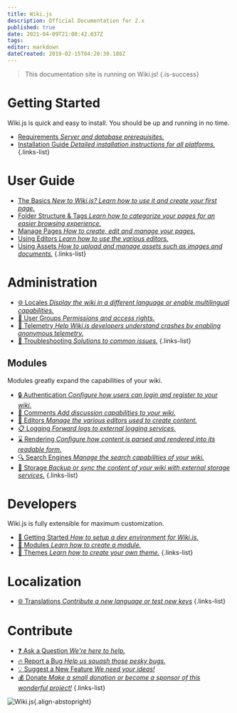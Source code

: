 ```yaml
---
title: Wiki.js
description: Official Documentation for 2.x
published: true
date: 2021-04-09T21:08:42.037Z
tags: 
editor: markdown
dateCreated: 2019-02-15T04:20:30.188Z
---
```


> This documentation site is running on Wiki.js!
{.is-success}

# Getting Started

Wiki.js is quick and easy to install. You should be up and running in no time.

- [Requirements *Server and database prerequisites.*](/install/requirements)
- [Installation Guide *Detailed installation instructions for all platforms.*](/install)
{.links-list}

# User Guide

- [The Basics *New to Wiki.js? Learn how to use it and create your first page.*](/guide/intro)
- [Folder Structure & Tags *Learn how to categorize your pages for an easier browsing experience.*](/guide/structure)
- [Manage Pages *How to create, edit and manage your pages.*](/guide/pages)
- [Using Editors *Learn how to use the various editors.*](/editors)
- [Using Assets *How to upload and manage assets such as images and documents.*](/guide/assets)
{.links-list}

# Administration

- [:globe_with_meridians: Locales *Display the wiki in a different language or enable multilingual capabilities.*](/locales)
- [:busts_in_silhouette: User Groups *Permissions and access rights.*](/groups)
- [:satellite: Telemetry *Help Wiki.js developers understand crashes by enabling anonymous telemetry.*](/telemetry)
- [:wrench: Troubleshooting *Solutions to common issues.*](/troubleshooting)
{.links-list}

## Modules
Modules greatly expand the capabilities of your wiki.
- [:lock: Authentication *Configure how users can login and register to your wiki.*](/auth)
- [:speech_balloon: Comments *Add discussion capabilities to your wiki.*](/comments)
- [:pencil: Editors *Manage the various editors used to create content.*](/editors)
- [:clipboard: Logging *Forward logs to external logging services.*](/logging)
- [:hourglass: Rendering *Configure how content is parsed and rendered into its readable form.*](/rendering)
- [:mag: Search Engines *Manage the search capabilities of your wiki.*](/search)
- [:floppy_disk: Storage *Backup or sync the content of your wiki with external storage services.*](/storage)
{.links-list}

# Developers

Wiki.js is fully extensible for maximum customization.

- [:book: Getting Started *How to setup a dev environment for Wiki.js.*](/dev)
- [:closed_book: Modules *Learn how to create a module.*](/dev/modules)
- [:art: Themes *Learn how to create your own theme.*](/dev/themes)
{.links-list}

# Localization
- [:globe_with_meridians: Translations *Contribute a new language or test new keys*](/dev/translations)
{.links-list}

# Contribute
- [:question: Ask a Question *We're here to help.*](https://github.com/Requarks/wiki/discussions)
- [:fire: Report a Bug *Help us squash those pesky bugs.*](https://github.com/Requarks/wiki/issues)
- [:bulb: Suggest a New Feature *We need your ideas!*](https://requests.requarks.io/wiki)
- [:moneybag: Donate *Make a small donation or become a sponsor of this wonderful project!*](https://js.wiki/donate)
{.links-list}

![Wiki.js](https://static.requarks.io/logo/wikijs-butterfly.svg){.align-abstopright}